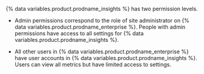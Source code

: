 {% data variables.product.prodname_insights %} has two permission levels.

- Admin permissions correspond to the role of site administrator on {% data variables.product.prodname_enterprise %}. People with admin permissions have access to all settings for {% data variables.product.prodname_insights %}.

- All other users in {% data variables.product.prodname_enterprise %} have user accounts in {% data variables.product.prodname_insights %}. Users can view all metrics but have limited access to settings.
